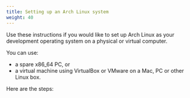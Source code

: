 ```yaml
---
title: Setting up an Arch Linux system
weight: 40
---
```


Use these instructions if you would like to set up Arch Linux as your
development operating system on a physical or virtual computer.

You can use:

* a spare x86_64 PC, or
* a virtual machine using VirtualBox or VMware on a Mac, PC or other Linux box.

Here are the steps:
